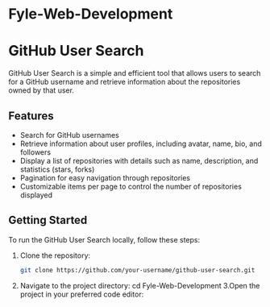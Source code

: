 # Fyle-Web-Development

# GitHub User Search
GitHub User Search is a simple and efficient tool that allows users to search for a GitHub username and retrieve information about the repositories owned by that user.

## Features
- Search for GitHub usernames
- Retrieve information about user profiles, including avatar, name, bio, and followers
- Display a list of repositories with details such as name, description, and statistics (stars, forks)
- Pagination for easy navigation through repositories
- Customizable items per page to control the number of repositories displayed

## Getting Started

To run the GitHub User Search locally, follow these steps:

1. Clone the repository:

   ```bash
   git clone https://github.com/your-username/github-user-search.git
2. Navigate to the project directory:
       cd Fyle-Web-Development
3.Open the project in your preferred code editor:


   
